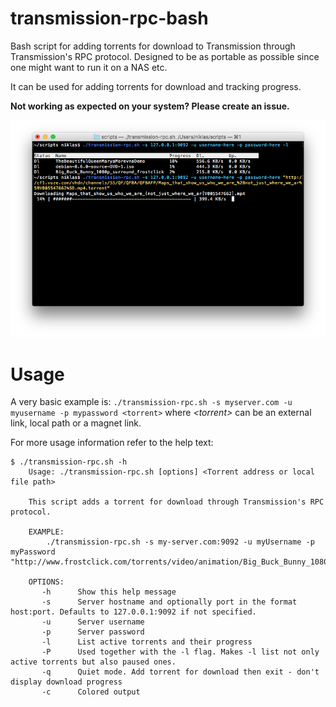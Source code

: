 # transmission-rpc-bash
Bash script for adding torrents for download to Transmission through Transmission's RPC protocol. Designed to be as portable as possible since one might want to run it on a NAS etc.

It can be used for adding torrents for download and tracking progress.

**Not working as expected on your system? Please create an issue.**

![screenshot](screenshot.png)

# Usage
A very basic example is: `./transmission-rpc.sh -s myserver.com -u myusername -p mypassword <torrent>` where *\<torrent\>* can be an external link, local path or a magnet link.

For more usage information refer to the help text:
```
$ ./transmission-rpc.sh -h
    Usage: ./transmission-rpc.sh [options] <Torrent address or local file path>

    This script adds a torrent for download through Transmission's RPC protocol.
    
    EXAMPLE:
        ./transmission-rpc.sh -s my-server.com:9092 -u myUsername -p myPassword "http://www.frostclick.com/torrents/video/animation/Big_Buck_Bunny_1080p_surround_frostclick.com_frostwire.com.torrent"
        
    OPTIONS:
       -h      Show this help message
       -s      Server hostname and optionally port in the format host:port. Defaults to 127.0.0.1:9092 if not specified.
       -u      Server username
       -p      Server password
       -l      List active torrents and their progress
       -P      Used together with the -l flag. Makes -l list not only active torrents but also paused ones.
       -q      Quiet mode. Add torrent for download then exit - don't display download progress
       -c      Colored output
```

